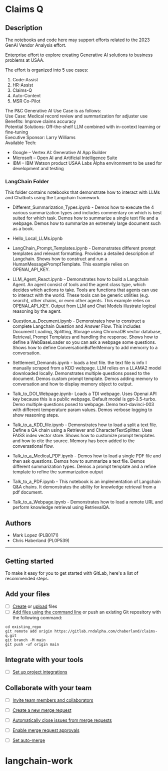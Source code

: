 # Claims Q  

## Description  
The notebooks and code here may support efforts related to the 2023 GenAI Vendor Analysis effort.  

Enterprise effort to explore creating Generative AI solutions to business problems at USAA.  

The effort is organized into 5 use cases:  
1. Code-Assist  
2. HR-Assist  
3. Claims-Q  
4. Auto-Content  
5. MSR Co-Pilot  

The P&C Generative AI Use Case is as follows:  
Use Case: Medical record review and summarization for adjuster use  
Benefits: Improve claims accuracy  
Potential Solutions: Off-the-shelf LLM combined with in-context learning or fine-tuning  
Executive Sponsor: Larry Williams  
Available Tech:  
- Google – Vertex AI: Generative AI App Builder
- Microsoft – Open AI and Artificial Intelligence Suite
- IBM – IBM Watson product
USAA Labs Alpha environment to be used for development and testing


### LangChain Folder  
This folder contains notebooks that demonstrate how to interact with LLMs and Chatbots using the Langchain framework. 

- Different_Summarization_Types.ipynb - Demos how to execute the 4 various summarization types and includes commentary on which is best suited for which task.  Demos how to summarize a single text file and a webpage. Demos how to summarize an extremely large document such as a book.

- Hello_Local_LLMs.ipynb

- LangChain_Prompt_Templates.ipynb - Demonstrates different prompt templates and relevant formatting. Provides a detailed description of Langchain. Shows how to construct and run a HumanMessagePromptTemplate. This example relies on OPENAI_API_KEY.  

- LLM_Agent_React.ipynb - Demonstrates how to build a Langchain Agent. An agent consist of tools and the agent class type, which decides which actions to take. Tools are functions that agents can use to interact with the world. These tools can be generic utilities (e.g. search), other chains, or even other agents. This example relies on OPENAI_API_KEY. Output from LLM and Chat Models illustrate logical reasoning by the agent.  

- Question_a_Document.ipynb - Demonstrates how to construct a complete Langchain Question and Answer Flow. This includes Document Loading, Splitting, Storage using ChromaDB vector database, Retrieval, Prompt Templates and handling the response. Shows how to define a WebBaseLoader so you can ask a webpage some questions. Shows how to define ConversationBufferMemory to add memorry to a conversation.  

- Settlement_Demands.ipynb - loads a text file. the text file is info I manually scraped from a KDD webpage. LLM relies on a LLAMA2 model downloaded locally. Demonstrates multiple questions posed to the document. Demos custom prompt template. Demos adding memory to conversation and how to display memory object to output.

- Talk_to_DOI_Webpage.ipynb- Loads a TDI webpage. Uses Openai API key because this is a public webpage. Default model is gpt-3.5-turbo. Demo multiple questions posed to webpage. Demo text-davinci-003 with different temperature param values. Demos verbose logging to show reasoning steps.

- Talk_to_a_KDD_file.ipynb - Demonstrates how to load a split a text file. Define a QA chain using a Retriever and CharacterTextSplitter. Uses FAISS index vector store. Shows how to customize prompt templates and how to cite the source. Memory has been added to the conversational flow.  

- Talk_to_a_Medical_PDF.ipynb - Demos how to load a single PDF file and then ask questions. Demos how to summarize a text file. Demos different summarization types. Demos a prompt template and a refine template to refine the summarization output

- Talk_to_a_PDF.ipynb - This notebook is an implementation of Langchain Q&A chains. It demonstrates the ability for knowledge retrieval from a pdf document.  

- Talk_to_a_Webpage.ipynb - Demonstrates how to load a remote URL and perform knowledge retrieval using RetrievalQA.



## Authors
- Mark Lopez (PLB0171)
- Chris Haberland (PL0P539)



---

## Getting started

To make it easy for you to get started with GitLab, here's a list of recommended steps.

## Add your files

- [ ] [Create](https://docs.gitlab.com/ee/user/project/repository/web_editor.html#create-a-file) or [upload](https://docs.gitlab.com/ee/user/project/repository/web_editor.html#upload-a-file) files
- [ ] [Add files using the command line](https://docs.gitlab.com/ee/gitlab-basics/add-file.html#add-a-file-using-the-command-line) or push an existing Git repository with the following command:

```
cd existing_repo
git remote add origin https://gitlab.rndalpha.com/chaberland/claims-q.git
git branch -M main
git push -uf origin main
```

## Integrate with your tools

- [ ] [Set up project integrations](https://gitlab.rndalpha.com/chaberland/claims-q/-/settings/integrations)

## Collaborate with your team

- [ ] [Invite team members and collaborators](https://docs.gitlab.com/ee/user/project/members/)
- [ ] [Create a new merge request](https://docs.gitlab.com/ee/user/project/merge_requests/creating_merge_requests.html)
- [ ] [Automatically close issues from merge requests](https://docs.gitlab.com/ee/user/project/issues/managing_issues.html#closing-issues-automatically)
- [ ] [Enable merge request approvals](https://docs.gitlab.com/ee/user/project/merge_requests/approvals/)
- [ ] [Set auto-merge](https://docs.gitlab.com/ee/user/project/merge_requests/merge_when_pipeline_succeeds.html)


# langchain-work
